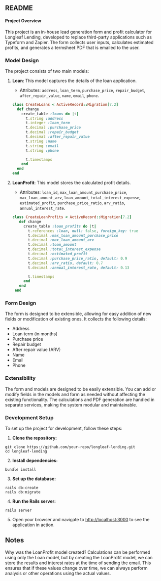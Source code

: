 ## README

#### Project Overview

This project is an in-house lead generation form and profit calculator for Longleaf Lending, developed to replace third-party applications such as Typeform and Zapier. The form collects user inputs, calculates estimated profits, and generates a termsheet PDF that is emailed to the user.

### Model Design

The project consists of two main models:

1. **Loan**: This model captures the details of the loan application.
   - Attributes: `address`, `loan_term`, `purchase_price`, `repair_budget`, `after_repair_value`, `name`, `email`, `phone`.

   ```ruby
   class CreateLoans < ActiveRecord::Migration[7.2]
     def change
       create_table :loans do |t|
         t.string :address
         t.integer :loan_term
         t.decimal :purchase_price
         t.decimal :repair_budget
         t.decimal :after_repair_value
         t.string :name
         t.string :email
         t.string :phone

         t.timestamps
       end
     end
   end
   ```
2. **LoanProfit**: This model stores the calculated profit details.
   - Attributes: `loan_id`, `max_loan_amount_purchase_price`, `max_loan_amount_arv`, `loan_amount`, `total_interest_expense`, `estimated_profit`, `purchase_price_ratio`, `arv_ratio`, `annual_interest_rate`.
   ```ruby
   class CreateLoanProfits < ActiveRecord::Migration[7.2]
      def change
        create_table :loan_profits do |t|
          t.references :loan, null: false, foreign_key: true
          t.decimal :max_loan_amount_purchase_price
          t.decimal :max_loan_amount_arv
          t.decimal :loan_amount
          t.decimal :total_interest_expense
          t.decimal :estimated_profit
          t.decimal :purchase_price_ratio, default: 0.9
          t.decimal :arv_ratio, default: 0.7
          t.decimal :annual_interest_rate, default: 0.13

          t.timestamps
        end
      end
    end
   ```
### Form Design
The form is designed to be extensible, allowing for easy addition of new fields or modification of existing ones. It collects the following details:

- Address
- Loan term (in months)
- Purchase price
- Repair budget
- After repair value (ARV)
- Name
- Email
- Phone


### Extensibility
The form and models are designed to be easily extensible. You can add or modify fields in the models and form as needed without affecting the existing functionality. The calculations and PDF generation are handled in separate services, making the system modular and maintainable.

### Development Setup
To set up the project for development, follow these steps:

1. **Clone the repository:**
```
git clone https://github.com/your-repo/longleaf-lending.git
cd longleaf-lending
```

2. **Install dependencies:**
```
bundle install
```

3. **Set up the database:**
```
rails db:create
rails db:migrate
```
4. **Run the Rails server:**
```
rails server
```
5. Open your browser and navigate to [http://localhost:3000](http://localhost:3000) to see the application in action.

## Notes

Why was the LoanProfit model created?
Calculations can be performed using only the Loan model, but by creating the LoanProfit model, we can store the results and interest rates at the time of sending the email. This ensures that if these values change over time, we can always perform analysis or other operations using the actual values.